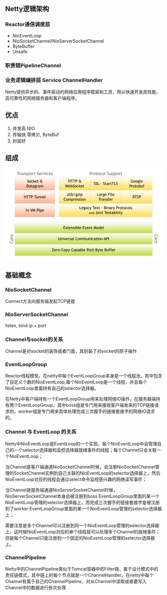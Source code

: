 

## Netty逻辑架构

### Reactor通信调度层
* NioEventLoop
* NioSocketChannel/NioServerSocketChannel
* ByteBuffer
* Unsafe

### 职责链PipelineChannel

### 业务逻辑编排层 Service ChannelHandler






Netty提供异步的、事件驱动的网络应用程序框架和工具，用以快速开发高性能、高可靠性的网络服务器和客户端程序。


## 优点
1.	并发高 	NIO
2.	传输快	零拷贝, ByteBuf
3.	封装好

## 组成

![netty.png](./img/netty-components.png "netty.png") 

## 基础概念

### NioSocketChannel	
Connect方法向服务端发起TCP链接

### NioServerSocketChannel	
listen, bind ip + port

### Channel与socket的关系
Channel是对socket的装饰或者门面，其封装了对socket的原子操作

### EventLoopGroup
Reactor线程模型。在netty中每个EventLoopGroup本身是一个线程池，其中包含了自定义个数的NioEventLoop,每个NioEventLoop是一个线程，并且每个NioEventLoop里面持有自己的selector选择器。

在Netty中客户端持有一个EventLoopGroup用来处理网络IO操作，在服务器端持有两个EventLoopGroup，其中boss组是专门用来接收客户端发来的TCP链接请求的，worker组是专门用来具体处理完成三次握手的链接套接字的网络IO请求的。

### Channel 与 EventLoop 的关系
Netty中NioEventLoop是EventLoop的一个实现，每个NioEventLoop中会管理自己的一个selector选择器和监控选择器就绪事件的线程；每个Channel只会关联一个NioEventLoop；

当Channel是客户端通道NioSocketChannel时候，会注册NioSocketChannel管理的SocketChannel实例到自己关联的NioEventLoop的selector选择器上，然后NioEventLoop对应的线程会通过select命令监控感兴趣的网络读写事件；

当Channel是服务端通道NioServerSocketChannel时候，NioServerSocketChannel本身会被注册到boss EventLoopGroup里面的某一个NioEventLoop管理的selector选择器上，而完成三次握手的链接套接字是被注册到了worker EventLoopGroup里面的某一个NioEventLoop管理的selector选择器上；

需要注意是多个Channel可以注册到同一个NioEventLoop管理的selector选择器上，这时候NioEventLoop对应的单个线程就可以处理多个Channel的就绪事件；但是每个Channel只能注册到一个固定的NioEventLoop管理的selector选择器上。

### ChannelPipeline
Netty中的ChannelPipeline类似于Tomcat容器中的Filter链，属于设计模式中的责任链模式，其中链上的每个节点就是一个ChannelHandler。在netty中每个Channel有属于自己的ChannelPipeline，对从Channel中读取或者要写入Channel中的数据进行依次处理

